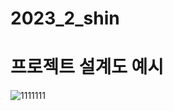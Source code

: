 # 2023_2_shin

# 프로젝트 설계도 예시
![1111111](https://github.com/padong2023/2023_2_shin/assets/128555332/f3a2db09-53f6-40ec-9bd4-5b62a9424895)

